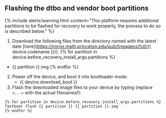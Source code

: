 ## Flashing the dtbo and vendor boot partitions

{% include alerts/warning.html content="This platform requires additional partitions to be flashed for recovery to work properly, the process to do so is described below." %}

1. Download the following files from the directory named with the latest date [here](https://mirror.math.princeton.edu/pub/lineageos/full/{{ device.codename }}/).
{% for partition in device.before_recovery_install_args.partitions %}
  * {{ partition }}.img
{% endfor %}
2. Power off the device, and boot it into bootloader mode:
    * {{ device.download_boot }}
3. Flash the downloaded image files to your device by typing (replace `<...>` with the actual filenames!):
```
{% for partition in device.before_recovery_install_args.partitions %}
fastboot flash {{ partition }} {{ partition }}.img
{% endfor %}
```
